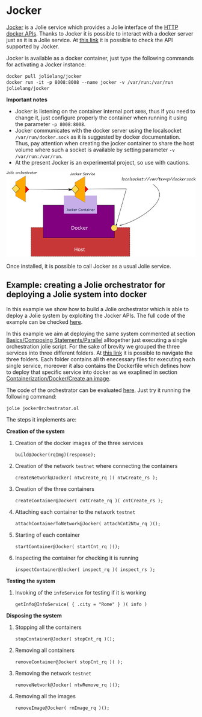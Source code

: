 # Jocker

[Jocker](https://github.com/jolie/jocker) is a Jolie service which provides a Jolie interface of the [HTTP docker APIs](https://docs.docker.com/engine/api/v1.29/). Thanks to Jocker it is possible to interact with a docker server just as it is a Jolie service. At [this link](https://github.com/jolie/jocker/blob/master/InterfaceAPI.iol) it is possible to check the API supported by Jocker.

Jocker is available as a docker container, just type the following commands for activating a Jocker instance:

```text
docker pull jolielang/jocker
docker run -it -p 8008:8008 --name jocker -v /var/run:/var/run jolielang/jocker
```

**Important notes**

* Jocker is listening on the container internal port `8008`, thus if you need to change it, just configure properly the container when running it using the parameter `-p 8008:8008`.
* Jocker communicates with the docker server using the localsocket `/var/run/docker.sock` as it is suggested by docker documentation. Thus, pay attention when creating the jocker container to share the host volume where such a socket is available by setting parameter `-v /var/run:/var/run`.
* At the present Jocker is an experimental project, so use with cautions.

![](../../../.gitbook/assets/jocker.png)

Once installed, it is possible to call Jocker as a usual Jolie service.

## Example: creating a Jolie orchestrator for deploying a Jolie system into docker

In this example we show how to build a Jolie orchestrator which is able to deploy a Jolie system by exploiting the Jocker APIs. The full code of the example can be checked [here](https://github.com/jolie/examples/tree/master/06_containers/05_jocker).

In this example we aim at deploying the same system commented at section [Basics/Composing Statements/Parallel](https://jolielang.gitbook.io/docs/basics/composing_statements#parallel) alltogether just executing a single orchestration jolie script. For the sake of brevity we grouped the three services into three different folders. At [this link](https://github.com/jolie/examples/tree/master/06_containers/05_jocker/services) it is possible to navigate the three folders. Each folder contains all th enecessary files for executing each single service, moreover it also contains the Dockerfile which defines how to deploy that specific service into docker as we exaplined in section [Containerization/Docker/Create an image](https://jolielang.gitbook.io/docs/containerization/docker#creating-a-docker-image).

The code of the orchestrator can be evaluated [here](https://github.com/jolie/examples/blob/master/06_containers/05_jocker/jockerOrchestrator.ol). Just try it running the following command:

```text
jolie jockerOrchestrator.ol
```

The steps it implements are:

**Creation of the system**

1. Creation of the docker images of the three services

   ```jolie
   build@Jocker(rqImg)(response);
   ```

2. Creation of the network `testnet` where connecting the containers 

   ```jolie
   createNetwork@Jocker( ntwCreate_rq )( ntwCreate_rs );
   ```

3. Creation of the three containers

   ```jolie
   createContainer@Jocker( cntCreate_rq )( cntCreate_rs );
   ```

4. Attaching each container to the network `testnet`

   ```jolie
   attachContainerToNetwork@Jocker( attachCnt2Ntw_rq )();
   ```

5. Starting of each container

   ```jolie
   startContainer@Jocker( startCnt_rq )();
   ```

6. Inspecting the container for checking it is running

   ```jolie
   inspectContainer@Jocker( inspect_rq )( inspect_rs );
   ```

**Testing the system**

1. Invoking of the `infoService` for testing if it is working

   ```jolie
   getInfo@InfoService( { .city = "Rome" } )( info )
   ```

**Disposing the system**

1. Stopping all the containers

   ```jolie
   stopContainer@Jocker( stopCnt_rq )();
   ```

2. Removing all containers

   ```jolie
   removeContainer@Jocker( stopCnt_rq )( );
   ```

3. Removing the network `testnet`

   ```jolie
   removeNetwork@Jocker( ntwRemove_rq )();
   ```

4. Removing all the images

   ```jolie
   removeImage@Jocker( rmImage_rq )();
   ```

